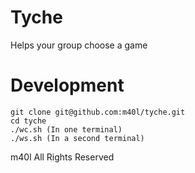 # Tyche
Helps your group choose a game

# Development
```
git clone git@github.com:m40l/tyche.git
cd tyche
./wc.sh (In one terminal)
./ws.sh (In a second terminal)
```

m40l All Rights Reserved
